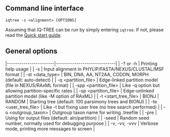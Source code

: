 
Command line interface
----------------------

    iqtree -s <alignment> [OPTIONS]

Assuming that IQ-TREE can be run by simply entering `iqtree`. If not, please read the [Quick start guide](Quickstart).


General options
---------------


|-----------------------|-----------------------------|
|  -? or -h             | Printing help usage |
|  -s <alignment>       | Input alignment in PHYLIP/FASTA/NEXUS/CLUSTAL/MSF format |
|  -st <data_type>      | BIN, DNA, AA, NT2AA, CODON, MORPH (default: auto-detect) |
|  -q <partition_file>  | Edge-linked partition model (file in NEXUS/RAxML format) |
| -spp <partition_file> | Like -q option but allowing partition-specific rates |
|  -sp <partition_file> | Edge-unlinked partition model (like -M option of RAxML) |
|  -t <start_tree_file> \| BIONJ \| RANDOM | Starting tree (default: 100 parsimony trees and BIONJ) |
|  -te <user_tree_file> | Like -t but fixing user tree (no tree search performed) |
|  -o <outgroup_taxon>  | Outgroup taxon name for writing .treefile |
|  -pre <PREFIX>        | Using <PREFIX> for output files (default: aln/partition) |
|  -seed <number>       | Random seed number, normally used for debugging purpose |
|  -v, -vv, -vvv        | Verbose mode, printing more messages to screen |
